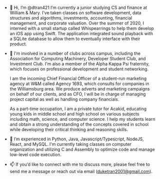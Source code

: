 - 👋 Hi, I’m @dtran421
  I’m currently a junior studying CS and finance at William & Mary. I've taken classes on software development, data structures and algorithms,
  investments, accounting, financial management, and corporate valuation. Over the summer of 2020, I interned with a small startup called Whispearrings
  to help them develop an iOS app using Swift. The application integrated sound playback with a SQLite database to allow them to eventually interface with their product.
  
- 👀 I'm involved in a number of clubs across campus, including the Association for Computing Machinery, Developer Student Club, and Investment Club. 
  I'm also a member of the Alpha Kappa Psi fraternity, which focuses on professional development and student networking. 
  
  I am the incoming Chief Financial Officer of a student-run marketing agency at W&M called Agency 1693, which consults for companies in the Williamsburg area. 
  We produce adverts and marketing campaigns on behalf of our clients, and as CFO, I will be in charge of managing project capital as well as handling company financials.

  As a part-time occupation, I am a private tutor for Acakid, educating young kids in middle school and high school on various subjects including math, science, and 
  computer science. I help my students learn and obtain a strong understanding of the concepts covered in school while developing their critical thinking and reasoning skills.

- 🌱 I’m experienced in Python, Java, Javascript/Typescript, NodeJS, React, and MySQL. I'm currently taking classes on computer organization and utilizing C and Assembly
  to optimize code and manage low-level code execution.

- 📫 If you’d like to connect with me to discuss more, please feel free to send me a message or reach out via email (duketran2001@gmail.com). 

<!---
dtran421/dtran421 is a ✨ special ✨ repository because its `README.md` (this file) appears on your GitHub profile.
You can click the Preview link to take a look at your changes.
--->
